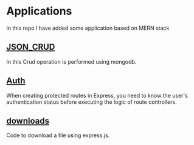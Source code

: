 # Applications
In this repo I have added some application based on MERN stack
## <a href="https://github.com/anjali-tejasvi/Applications/tree/main/Json_crud" target="_blank">JSON_CRUD</a>
In this Crud operation is performed using mongodb.
## <a href="https://github.com/anjali-tejasvi/Applications/tree/main/auth" target="_blank">Auth</a>
When creating protected routes in Express, you need to know the user's authentication status before executing the logic of route controllers.
## <a href="https://github.com/anjali-tejasvi/Applications/tree/main/download" target="_blank">downloads</a>
Code to download a file using express.js.
